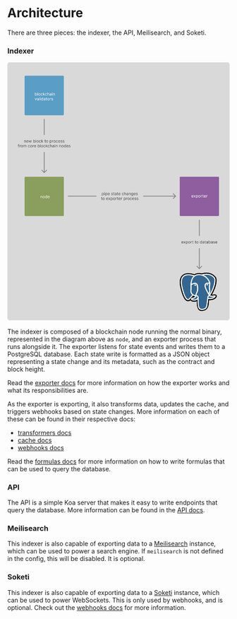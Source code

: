 # Architecture

There are three pieces: the indexer, the API, Meilisearch, and Soketi.

### Indexer

![diagram](./images/indexer.png)

The indexer is composed of a blockchain node running the normal binary,
represented in the diagram above as `node`, and an exporter process that runs
alongside it. The exporter listens for state events and writes them to a
PostgreSQL database. Each state write is formatted as a JSON object representing
a state change and its metadata, such as the contract and block height.

Read the [exporter docs](./exporter.md) for more information on how the exporter
works and what its responsibilities are.

As the exporter is exporting, it also transforms data, updates the cache, and
triggers webhooks based on state changes. More information on each of these can
be found in their respective docs:

- [transformers docs](./transformers.md)
- [cache docs](./cache.md)
- [webhooks docs](./webhooks.md)

Read the [formulas docs](./formulas.md) for more information on how to write
formulas that can be used to query the database.

### API

The API is a simple Koa server that makes it easy to write endpoints that query
the database. More information can be found in the [API docs](./api.md).

### Meilisearch

This indexer is also capable of exporting data to a
[Meilisearch](https://www.meilisearch.com/) instance, which can be used to power
a search engine. If `meilisearch` is not defined in the config, this will be
disabled. It is optional.

### Soketi

This indexer is also capable of exporting data to a
[Soketi](https://docs.soketi.app/) instance, which can be used to power
WebSockets. This is only used by webhooks, and is optional. Check out the
[webhooks docs](./webhooks.md) for more information.
